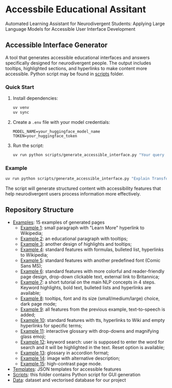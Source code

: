 # Accessbile Educational Assitant 

Automated Learning Assistant for Neurodivergent Students: Applying Large Language Models for Accessible User Interface Development

## Accessible Interface Generator

A tool that generates accessible educational interfaces and answers specifically designed for neurodivergent people. The output includes tooltips, highlighted sections, and hyperlinks to make content more accessible. Python script may be found in [scripts](https://github.com/Anonymous-Submitting/anonymous-submission/tree/main/scripts) folder.

### Quick Start

1. Install dependencies:
   ```bash
   uv venv
   uv sync
   ```

2. Create a `.env` file with your model credentials:
   ```
   MODEL_NAME=your_huggingface_model_name
   TOKEN=your_huggingface_token
   ```

3. Run the script:
   ```bash
   uv run python scripts/generate_accessible_interface.py "Your query here"
   ```

### Example
```bash
uv run python scripts/generate_accessible_interface.py "Explain Transformers architecture simply."
```

The script will generate structured content with accessibility features that help neurodivergent users process information more effectively.

## Repository Structure 

- [Examples](https://github.com/Anonymous-Submitting/anonymous-submission/tree/main/examples): 15 examples of generated pages
    - [Example 1](https://github.com/Anonymous-Submitting/anonymous-submission/tree/main/examples/example_1): small paragraph with "Learn More" hyperlink to Wikipedia;
    - [Example 2](https://github.com/Anonymous-Submitting/anonymous-submission/tree/main/examples/example_2): an educational paragraph with tooltips;
    - [Example 3](https://github.com/Anonymous-Submitting/anonymous-submission/tree/main/examples/example_3): another design of highlights and tooltips;
    - [Example 4](https://github.com/Anonymous-Submitting/anonymous-submission/tree/main/examples/example_4): standard features with formulas, bulleted list, hyperlinks to Wikipedia;
    - [Example 5](https://github.com/Anonymous-Submitting/anonymous-submission/tree/main/examples/example_5): standard features with another predefined font (Comic Sans MS);
    - [Example 6](https://github.com/Anonymous-Submitting/anonymous-submission/tree/main/examples/example_6): standard features with more colorful and reader-friendly page design, drop-down clickable text, external link to Britannica;
    - [Example 7](https://github.com/Anonymous-Submitting/anonymous-submission/tree/main/examples/example_7): a short tutorial on the main NLP concepts in 4 steps. Keyword highlights, bold text, bulleted lists and hyperlinks are available;
    - [Example 8](https://github.com/Anonymous-Submitting/anonymous-submission/tree/main/examples/example_8): tooltips, font and its size (small/medium/large) choice, dark page mode;
    - [Example 9](https://github.com/Anonymous-Submitting/anonymous-submission/tree/main/examples/example_9): all features from the previous example, text-to-speech is added;
    - [Example 10](https://github.com/Anonymous-Submitting/anonymous-submission/tree/main/examples/example_10): standard features with tts, hyperlinks to Wiki and empty hyperlinks for specific terms;
    - [Example 11](https://github.com/Anonymous-Submitting/anonymous-submission/tree/main/examples/example_11): interactive glossary with drop-downs and magnifying glass emoji;
    - [Example 12](https://github.com/Anonymous-Submitting/anonymous-submission/tree/main/examples/example_12): keyword search: user is supposed to enter the word for search and it will be highlighted in the text. Reset option is available;
    - [Example 13](https://github.com/Anonymous-Submitting/anonymous-submission/tree/main/examples/example_13): glossary in accordion format;
    - [Example 14](https://github.com/Anonymous-Submitting/anonymous-submission/tree/main/examples/example_14): image with alternative description;
    - [Example 15](https://github.com/Anonymous-Submitting/anonymous-submission/tree/main/examples/example_15): high-contrast page mode.
- [Templates](https://github.com/Anonymous-Submitting/anonymous-submission/tree/main/templates): JSON templates for accessible features
- [Scripts](https://github.com/Anonymous-Submitting/anonymous-submission/tree/main/scripts): this folder contains Python script for GUI generation
- [Data](https://github.com/Anonymous-Submitting/anonymous-submission/tree/main/data): dataset and vectorised database for our project